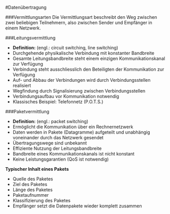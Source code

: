 #Datenübertragung
 
###Vermittlungsarten
Die Vermittlungsart beschreibt den Weg zwischen zwei beliebigen Teilnehmern, also zwischen Sender und Empfänger in einem Netzwerk.

###Leitungsvermittlung
- **Definition:** (engl.: circuit switching, line switching)
- Durchgehende physikalische Verbindung mit konstanter Bandbreite
- Gesamte Leitungsbandbreite steht einem einzigen Kommunikationskanal zur Verfügung
- Verbindung steht ausschliesslich den Beteiligten der Kommunikation zur Verfügung
- Auf- und Abbau der Verbindungen wird durch Verbindungsstellen realisiert
- Wegfindung durch Signalisierung zwischen Verbindungsstellen
- Verbindungsaufbau vor Kommunikation notwendig
- Klassisches Beispiel: Telefonnetz (P.O.T.S.)

###Paketvermittlung
- **Definition:** (engl.: packet switching)
- Ermöglicht die Kommunikation über ein Rechnernetzwerk
- Daten werden in Pakete (Datagramme) aufgeteilt und unabhängig voneinander durch das Netzwerk gesendet
- Übertragungswege sind unbekannt
- Effiziente Nutzung der Leitungsbandbreite
- Bandbreite eines Kommunikationskanals ist nicht konstant
- Keine Leistungsgarantien (QoS ist notwendig)

**Typischer Inhalt eines Pakets**
- Quelle des Paketes
- Ziel des Paketes
- Länge des Paketes
- Paketaufnummer
- Klassifizierung des Paketes
- Empfänger setzt die Datenpakete wieder komplett zusammen

